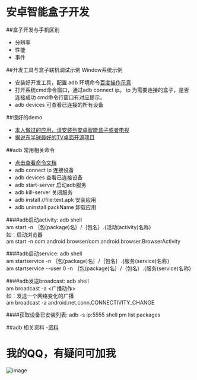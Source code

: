 # 安卓智能盒子开发
##盒子开发与手机区别
- 分辨率
- 性能
- 事件

##开发工具与盒子联机调试示例 Window系统示例

- 安装好开发工具，配置 adb 环境命令[百度操作示意](http://jingyan.baidu.com/article/17bd8e52f514d985ab2bb800.html)
- 打开系统cmd命令窗口，通过adb connect ip。 ip 为需要连接的盒子，是否连接成功 cmd命令行窗口有对应提示。
- adb devices 可查看已连接的所有设备

##很好的demo
- [本人做过的应用，请安装到安卓智能盒子或者电视](https://github.com/gcoldcoffee/Android-TVBox-development/blob/master/KanKeHD%2B.apk)
- [据说东半球最好的TV桌面开源项目](http://blog.csdn.net/rain_butterfly/article/details/44942747)

##adb 常用相关命令
- [点击查看命令文档](https://github.com/gcoldcoffee/Android-TVBox-development/blob/master/adb%E5%B8%B8%E7%94%A8%E5%91%BD%E4%BB%A4.txt)
- adb connect   ip 连接设备
- adb devices   查看已连接设备
- adb start-server    启动adb服务
- adb kill-server   关闭服务
- adb install //file:text.apk   安装应用
- adb uninstall packName    卸载应用

####adb启动activity:
  adb shell<br/>
  am start -n ｛包(package)名｝/｛包名｝.{活动(activity)名称}<br/>
  如：启动浏览器<br/>
  am start -n com.android.browser/com.android.browser.BrowserActivity<br/>

####adb启动service:
  adb shell<br/>
  am startservice -n ｛包(package)名｝/｛包名｝.{服务(service)名称}<br/>
  am startservice --user 0 -n ｛包(package)名｝/｛包名｝.{服务(service)名称}<br/>

####adb发送broadcast:
   adb shell<br/>
   am broadcast -a <广播动作><br/>
   如：发送一个网络变化的广播<br/>
   am broadcast -a android.net.conn.CONNECTIVITY_CHANGE<br/>
  
####获取设备已安装列表:
  adb -s ip:5555 shell pm list packages

##adb 相关资料
-[资料](https://github.com/gcoldcoffee/Android-TVBox-development/blob/master/%E8%B5%84%E6%96%99URL.txt)


# 我的QQ，有疑问可加我
![image](https://github.com/gcoldcoffee/Android-TVBox-development/blob/master/qq.png)
